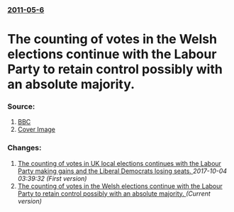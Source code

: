 ### [2011-05-6](/news/2011/05/6/index.md)

# The counting of votes in the Welsh elections continue with the Labour Party to retain control possibly with an absolute majority. 




### Source:

1. [BBC](http://www.bbc.co.uk/news/uk-wales-13305375)
1. [Cover Image](https://ichef-1.bbci.co.uk/news/1024/media/images/52559000/jpg/_52559277_carwynjones-bbc.jpg)

### Changes:

1. [The counting of votes in UK local elections continues with the Labour Party making gains and the Liberal Democrats losing seats. ](/news/2011/05/6/the-counting-of-votes-in-uk-local-elections-continues-with-the-labour-party-making-gains-and-the-liberal-democrats-losing-seats.md) _2017-10-04 03:39:32 (First version)_
1. [The counting of votes in the Welsh elections continue with the Labour Party to retain control possibly with an absolute majority. ](/news/2011/05/6/the-counting-of-votes-in-the-welsh-elections-continue-with-the-labour-party-to-retain-control-possibly-with-an-absolute-majority.md) _(Current version)_
